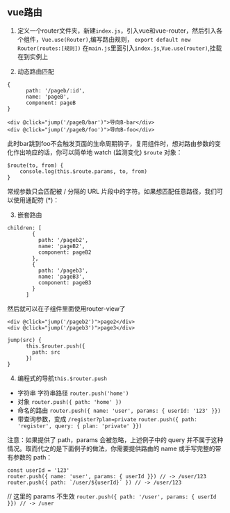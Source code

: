 ## vue路由

1. 定义一个router文件夹，新建`index.js`，引入vue和vue-router，然后引入各个组件，`Vue.use(Router)`,编写路由规则，
`export default new Router(routes:[规则])`
在`main.js`里面引入`index.js`,`Vue.use(router)`,挂载在到实例上

2. 动态路由匹配  
```
{
      path: '/pageb/:id',
      name: 'pageB',
      component: pageB
}
```
```
<div @click="jump('/pageB/bar')">导向B-bar</div>
<div @click="jump('/pageB/foo')">导向B-foo</div>
```
此时bar跳到foo不会触发页面的生命周期钩子，复用组件时，想对路由参数的变化作出响应的话，你可以简单地 watch (监测变化) `$route` 对象：
```
$route(to, from) {
    console.log(this.$route.params, to, from)
}
```
常规参数只会匹配被 / 分隔的 URL 片段中的字符。如果想匹配任意路径，我们可以使用通配符 (*)：

3. 嵌套路由
```
children: [
        {
          path: '/pageb2',
          name: 'pageB2',
          component: pageB2
        },
        {
          path: '/pageb3',
          name: 'pageB3',
          component: pageB3
        }
      ]
```
然后就可以在子组件里面使用router-view了
```
<div @click="jump('/pageb2')">page2</div>
<div @click="jump('/pageb3')">page3</div>
```
```
jump(src) {
      this.$router.push({
        path: src
      })
}
```
4. 编程式的导航`this.$router.push`
* 字符串  字符串路径
`router.push('home')`
* 对象
`router.push({ path: 'home' })`
* 命名的路由
`router.push({ name: 'user', params: { userId: '123' }})`
* 带查询参数，变成 `/register?plan=private`
`router.push({ path: 'register', query: { plan: 'private' }})`

注意：如果提供了 path，params 会被忽略，上述例子中的 query 并不属于这种情况。取而代之的是下面例子的做法，你需要提供路由的 name 或手写完整的带有参数的 path：
```
const userId = '123'
router.push({ name: 'user', params: { userId }}) // -> /user/123
router.push({ path: `/user/${userId}` }) // -> /user/123
```
// 这里的 params 不生效
`router.push({ path: '/user', params: { userId }}) // -> /user`